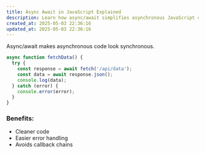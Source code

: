```yaml
---
title: Async Await in JavaScript Explained
description: Learn how async/await simplifies asynchronous JavaScript code.
created_at: 2025-05-03 22:36:16
updated_at: 2025-05-03 22:36:16
---
```


Async/await makes asynchronous code look synchronous.

```js
async function fetchData() {
  try {
    const response = await fetch('/api/data');
    const data = await response.json();
    console.log(data);
  } catch (error) {
    console.error(error);
  }
}
```

### Benefits:
- Cleaner code
- Easier error handling
- Avoids callback chains
